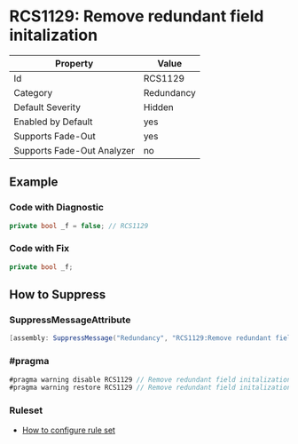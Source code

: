 # RCS1129: Remove redundant field initalization

Property | Value
--- | ---
Id|RCS1129
Category|Redundancy
Default Severity|Hidden
Enabled by Default|yes
Supports Fade\-Out|yes
Supports Fade\-Out Analyzer|no

## Example

### Code with Diagnostic

```csharp
private bool _f = false; // RCS1129
```

### Code with Fix

```csharp
private bool _f;
```

## How to Suppress

### SuppressMessageAttribute

```csharp
[assembly: SuppressMessage("Redundancy", "RCS1129:Remove redundant field initalization.", Justification = "<Pending>")]
```

### \#pragma

```csharp
#pragma warning disable RCS1129 // Remove redundant field initalization.
#pragma warning restore RCS1129 // Remove redundant field initalization.
```

### Ruleset

* [How to configure rule set](../HowToConfigureAnalyzers.md)

